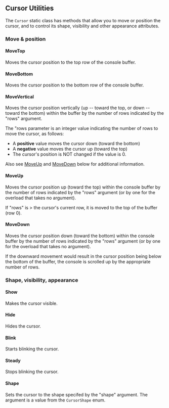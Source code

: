 ## Cursor Utilities

The `Cursor` static class has methods that allow you to move or position 
the cursor, and to control its shape, visibility and other appearance 
attributes.

### Move & position

#### MoveTop
Moves the cursor position to the top row of the console buffer. 

#### MoveBottom
Moves the cursor position to the bottom row of the console buffer.

#### MoveVertical
Moves the cursor position vertically (up -- toward the top, or down -- toward the bottom) 
within the <see cref="Console"/> buffer by the number of rows indicated 
by the "rows" argument.

The "rows parameter is an integer value indicating the number of rows to move the 
cursor, as follows:
* A **positive** value moves the cursor down (toward the bottom)
* A **negative** value moves the cursor up (toward the top)
* The cursor's position is NOT changed if the value is 0.

Also see [MoveUp](#moveup) and [MoveDown](#movedown) below for additional information.

#### MoveUp
Moves the cursor position up (toward the top) within the console buffer 
by the number of rows indicated by the "rows" argument 
(or by one for the overload that takes no argument). 

If "rows" is > the cursor's current row, it is moved to the top 
of the buffer (row 0).

#### MoveDown
Moves the cursor position down (toward the bottom) within the console buffer 
by the number of rows indicated by the "rows" argument 
(or by one for the overload that takes no argument). 

If the downward movement would result in the cursor position being below the 
bottom of the buffer, the console is scrolled up by the appropriate number of rows.

### Shape, visibility, appearance 

#### Show
Makes the cursor visible.

#### Hide
Hides the cursor.

#### Blink
Starts blinking the cursor.

#### Steady
Stops blinking the cursor.

#### Shape
Sets the cursor to the shape specifed by the "shape" argument. 
The argument is a value from the `CursorShape` enum.
